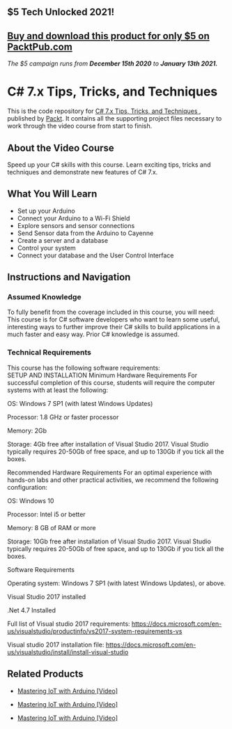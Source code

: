 ## $5 Tech Unlocked 2021!
[Buy and download this product for only $5 on PacktPub.com](https://www.packtpub.com/)
-----
*The $5 campaign         runs from __December 15th 2020__ to __January 13th 2021.__*

# C# 7.x Tips, Tricks, and Techniques	
This is the code repository for [C# 7.x Tips, Tricks, and Techniques	](https://www.packtpub.com/hardware-and-creative/mastering-iot-arduino-video?utm_source=github&utm_medium=repository&utm_campaign=9781788474894), published by [Packt](https://www.packtpub.com/?utm_source=github). It contains all the supporting project files necessary to work through the video course from start to finish.
## About the Video Course
Speed up your C# skills with this course. Learn exciting tips, tricks and techniques and demonstrate new features of C# 7.x.

<H2>What You Will Learn</H2>
<DIV class=book-info-will-learn-text>
<UL>
<LI>Set up your Arduino 
<LI>Connect your Arduino to a Wi-Fi Shield 
<LI>Explore sensors and sensor connections 
<LI>Send Sensor data from the Arduino to Cayenne 
<LI>Create a server and a database 
<LI>Control your system 
<LI>Connect your database and the User Control Interface </LI></UL></DIV>

## Instructions and Navigation
### Assumed Knowledge
To fully benefit from the coverage included in this course, you will need:<br/>
This course is for C# software developers who want to learn some useful, interesting ways to further improve their C# skills to build applications in a much faster and easy way. 
Prior C# knowledge is assumed.
### Technical Requirements
This course has the following software requirements:<br/>
SETUP AND INSTALLATION
Minimum Hardware Requirements
For successful completion of this course, students will require the computer systems with at least the following:


OS: Windows 7 SP1 (with latest Windows Updates)



Processor: 1.8 GHz or faster processor



Memory: 2Gb



Storage: 4Gb free after installation of Visual Studio 2017.
Visual Studio typically requires 20-50Gb of free space, and up to 130Gb if you tick all the boxes.


Recommended Hardware Requirements
For an optimal experience with hands-on labs and other practical activities, we recommend the following configuration:


OS: Windows 10



Processor: Intel i5 or better



Memory: 8 GB of RAM or more



Storage: 10Gb free after installation of Visual Studio 2017.
Visual Studio typically requires 20-50Gb of free space, and up to 130Gb if you tick all the boxes.


Software Requirements

Operating system: Windows 7 SP1 (with latest Windows Updates), or above.



Visual Studio 2017 installed



.Net 4.7 Installed



Full list of Visual studio 2017 requirements: https://docs.microsoft.com/en-us/visualstudio/productinfo/vs2017-system-requirements-vs

Visual studio 2017 installation file:
https://docs.microsoft.com/en-us/visualstudio/install/install-visual-studio


## Related Products
* [Mastering IoT with Arduino [Video]](https://www.packtpub.com/hardware-and-creative/mastering-iot-arduino-video?utm_source=github&utm_medium=repository&utm_campaign=9781788474894)

* [Mastering IoT with Arduino [Video]](https://www.packtpub.com/hardware-and-creative/mastering-iot-arduino-video?utm_source=github&utm_medium=repository&utm_campaign=9781788474894)

* [Mastering IoT with Arduino [Video]](https://www.packtpub.com/hardware-and-creative/mastering-iot-arduino-video?utm_source=github&utm_medium=repository&utm_campaign=9781788474894)

